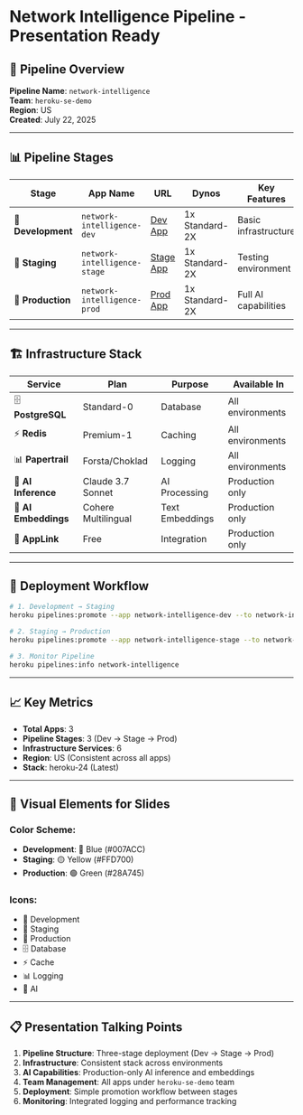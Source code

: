 # Network Intelligence Pipeline - Presentation Ready

## 🎯 Pipeline Overview

**Pipeline Name**: `network-intelligence`  
**Team**: `heroku-se-demo`  
**Region**: US  
**Created**: July 22, 2025  

---

## 📊 Pipeline Stages

| **Stage** | **App Name** | **URL** | **Dynos** | **Key Features** |
|-----------|--------------|---------|-----------|------------------|
| 🔄 **Development** | `network-intelligence-dev` | [Dev App](https://network-intelligence-dev-0581f075e6f6.herokuapp.com/) | 1x Standard-2X | Basic infrastructure |
| 🧪 **Staging** | `network-intelligence-stage` | [Stage App](https://network-intelligence-stage-1ae64afe4812.herokuapp.com/) | 1x Standard-2X | Testing environment |
| 🚀 **Production** | `network-intelligence-prod` | [Prod App](https://network-intelligence-prod-09c19480041d.herokuapp.com/) | 1x Standard-2X | Full AI capabilities |

---

## 🏗️ Infrastructure Stack

| **Service** | **Plan** | **Purpose** | **Available In** |
|-------------|----------|-------------|------------------|
| 🗄️ **PostgreSQL** | Standard-0 | Database | All environments |
| ⚡ **Redis** | Premium-1 | Caching | All environments |
| 📊 **Papertrail** | Forsta/Choklad | Logging | All environments |
| 🤖 **AI Inference** | Claude 3.7 Sonnet | AI Processing | Production only |
| 🤖 **AI Embeddings** | Cohere Multilingual | Text Embeddings | Production only |
| 🔗 **AppLink** | Free | Integration | Production only |

---

## 🔄 Deployment Workflow

```bash
# 1. Development → Staging
heroku pipelines:promote --app network-intelligence-dev --to network-intelligence-stage

# 2. Staging → Production  
heroku pipelines:promote --app network-intelligence-stage --to network-intelligence-prod

# 3. Monitor Pipeline
heroku pipelines:info network-intelligence
```

---

## 📈 Key Metrics

- **Total Apps**: 3
- **Pipeline Stages**: 3 (Dev → Stage → Prod)
- **Infrastructure Services**: 6
- **Region**: US (Consistent across all apps)
- **Stack**: heroku-24 (Latest)

---

## 🎨 Visual Elements for Slides

### Color Scheme:
- **Development**: 🔵 Blue (#007ACC)
- **Staging**: 🟡 Yellow (#FFD700) 
- **Production**: 🟢 Green (#28A745)

### Icons:
- 🔄 Development
- 🧪 Staging  
- 🚀 Production
- 🗄️ Database
- ⚡ Cache
- 📊 Logging
- 🤖 AI

---

## 📋 Presentation Talking Points

1. **Pipeline Structure**: Three-stage deployment (Dev → Stage → Prod)
2. **Infrastructure**: Consistent stack across environments
3. **AI Capabilities**: Production-only AI inference and embeddings
4. **Team Management**: All apps under `heroku-se-demo` team
5. **Deployment**: Simple promotion workflow between stages
6. **Monitoring**: Integrated logging and performance tracking 